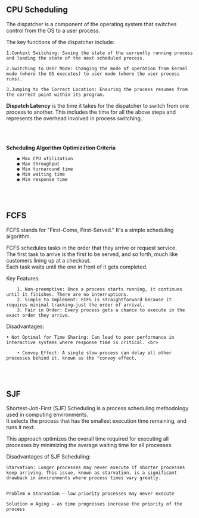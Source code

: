 ## CPU Scheduling

The dispatcher is a component of the operating system that switches control from the OS to a user process. <br>

The key functions of the dispatcher include: <br>

    1.Context Switching: Saving the state of the currently running process and loading the state of the next scheduled process.

    2.Switching to User Mode: Changing the mode of operation from kernel mode (where the OS executes) to user mode (where the user process runs).

    3.Jumping to the Correct Location: Ensuring the process resumes from the correct point within its program.

**Dispatch Latency** is the time it takes for the dispatcher to switch from one process to another. This includes the time for all the above steps and represents the overhead involved in process switching. <br>


<br><br>

**Scheduling Algorithm Optimization Criteria** 

        ● Max CPU utilization
        ● Max throughput
        ● Min turnaround time
        ● Min waiting time
        ● Min response time

<br><br>

## FCFS

FCFS stands for "First-Come, First-Served." It's a simple scheduling algorithm. <br>


FCFS schedules tasks in the order that they arrive or request service. <br>
The first task to arrive is the first to be served, and so forth, much like customers lining up at a checkout. <br>
Each task waits until the one in front of it gets completed. <br>

Key Features:

    	1. Non-preemptive: Once a process starts running, it continues until it finishes. There are no interruptions.
    	2. Simple to Implement: FCFS is straightforward because it requires minimal tracking—just the order of arrival.
    	3. Fair in Order: Every process gets a chance to execute in the exact order they arrive.


Disadvantages: <br>

	• Not Optimal for Time Sharing: Can lead to poor performance in interactive systems where response time is critical. <br>
 
    	• Convoy Effect: A single slow process can delay all other processes behind it, known as the "convoy effect.


<br><br>


## SJF

Shortest-Job-First (SJF) Scheduling is a process scheduling methodology used in computing environments. <br>
It selects the process that has the smallest execution time remaining, and runs it next. <br>


This approach optimizes the overall time required for executing all processes by minimizing the average waiting time for all processes. <br>

Disadvantages of SJF Scheduling: <br>

	Starvation: Longer processes may never execute if shorter processes keep arriving. This issue, known as starvation, is a significant drawback in environments where process times vary greatly.


	Problem ≡ Starvation – low priority processes may never execute 

	Solution ≡ Aging – as time progresses increase the priority of the process

 <br><br>
